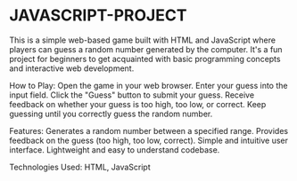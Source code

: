 # JAVASCRIPT-PROJECT
This is a simple web-based game built with HTML and JavaScript where players can guess a random number generated by the computer. It's a fun project for beginners to get acquainted with basic programming concepts and interactive web development.

How to Play:
Open the game in your web browser.
Enter your guess into the input field.
Click the "Guess" button to submit your guess.
Receive feedback on whether your guess is too high, too low, or correct.
Keep guessing until you correctly guess the random number.

Features:
Generates a random number between a specified range.
Provides feedback on the guess (too high, too low, correct).
Simple and intuitive user interface.
Lightweight and easy to understand codebase.

Technologies Used:
HTML,
JavaScript
